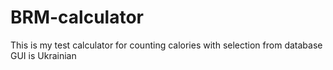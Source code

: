 # BRM-calculator
This is my test calculator for counting calories with selection from database
GUI is Ukrainian
